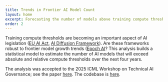 ```yaml
---
title: Trends in Frontier AI Model Count 
layout: home
excerpt: Forecasting the number of models above training compute thresholds (GovAI Winter Fellowship)
order: 2
---
```


Training compute thresholds are becoming an important aspect of AI legislation ([EU AI Act](https://www.google.com/search?q=eu+ai+act&sca_esv=2fb4a8e283a3786e&sxsrf=AE3TifOlf2BBNgDBlLYG9zOIs7RJmQLdcw%3A1760089829043&ei=5dboaO6oApDBhbIPtoWS4Ao&ved=0ahUKEwiur6HIrZmQAxWQYEEAHbaCBKwQ4dUDCBA&uact=5&oq=eu+ai+act&gs_lp=Egxnd3Mtd2l6LXNlcnAiCWV1IGFpIGFjdDIKECMYgAQYJxiKBTIEECMYJzIKECMYgAQYJxiKBTINEAAYgAQYsQMYQxiKBTIFEAAYgAQyChAAGIAEGEMYigUyBRAAGIAEMgoQABiABBhDGIoFMgUQABiABDIKEAAYgAQYQxiKBUi1DFDGCVjGCXADeAGQAQCYAXagAXaqAQMwLjG4AQPIAQD4AQGYAgSgAosBwgIKEAAYsAMY1gQYR5gDAIgGAZAGCJIHAzMuMaAHuQiyBwMwLjG4B3_CBwUwLjEuM8gHDw&sclient=gws-wiz-serp), [AI Diffusion Framework](https://www.federalregister.gov/documents/2025/01/15/2025-00636/framework-for-artificial-intelligence-diffusion)). Are these frameworks robust to frontier model growth trends ([Epoch AI](https://epoch.ai/blog/training-compute-of-frontier-ai-models-grows-by-4-5x-per-year)? This analysis builds a statistical model to estimate the number of AI models that will exceed absolute and relative compute thresholds over the next four years. 

The analysis was accepted to the 2025 ICML Workshop on Technical AI Governance; see the paper [here](https://openreview.net/forum?id=ZJDyzSR5iu). The codebase is [here](https://github.com/IyngkarranKumar/compute_thresholds_public). 